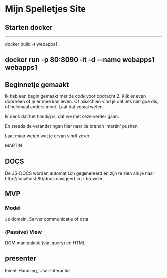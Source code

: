 # Mijn Spelletjes Site

[_metadata_:title]:- "Mijn Spelletjes Site"
[_metadata_:author]:- "Martin van Diest"


## Starten docker

----
docker build -t webapps1 .

docker run -p 80:8090 -it -d --name webapps1 webapps1
----

## Beginnetje gemaakt

Ik heb een begin gemaakt met de code voor opdracht 2.
Kijk er even doorheen of je er mee kan leven. Of misschien vind je
dat iets niet goe dis, of helemaal anders moet. Laat dat vooral weten.

Ik denk dat het handig is, dat we met deze verder gaan.

En steeds de veranderingen hier naar de branch 'martin' pushen.

Laat maar weten wat je ervan vindt zover.

MARTIN

## DOCS

De JS-DOCS worden automatisch gegenereerd en zijn te zien als je naar http://localhost:80/docs navigeert in je browser.

## MVP

### Model

Je domein. Server communicatie of data. 

### (Passive) View

DOM manipulatie (via jquery) en HTML 

## presenter

Event-Handling, User Interactie